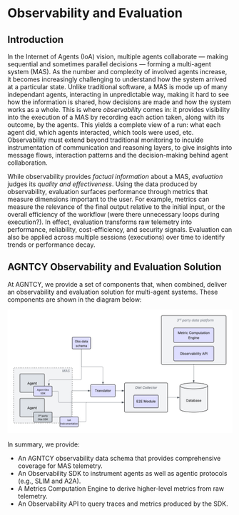 # Observability and Evaluation

## Introduction

In the Internet of Agents (IoA) vision, multiple agents collaborate — making sequential and sometimes parallel decisions — forming a multi-agent system (MAS). As the number and complexity of involved agents increase, it becomes increasingly challenging to understand how the system arrived at a particular state. Unlike traditional software, a MAS is mode up of many independant agents, interacting in unpredictable way, making it hard to see how the information is shared, how decisions are made and how the system works as a whole. This is where *observability* comes in: it provides visibility into the execution of a MAS by recording each action taken, along with its outcome, by the agents. This yields a complete view of a run: what each agent did, which agents interacted, which tools were used, etc. Observability must extend beyond traditional monitoring to inculde instrumentation of communication and reasoning layers, to give insights into message flows, interaction patterns and the decision-making behind agent collaboration.

While observability provides *factual information* about a MAS, *evaluation* judges its *quality and effectiveness*. Using the data produced by observability, evaluation surfaces performance through metrics that measure dimensions important to the user. For example, metrics can measure the relevance of the final output relative to the initial input, or the overall efficiency of the workflow (were there unnecessary loops during execution?). In effect, evaluation transforms raw telemetry into performance, reliability, cost-efficiency, and security signals. Evaluation can also be applied across multiple sessions (executions) over time to identify trends or performance decay.

## AGNTCY Observability and Evaluation Solution

At AGNTCY, we provide a set of components that, when combined, deliver an observability and evaluation solution for multi-agent systems. These components are shown in the diagram below:

![Observability and Evaluation architecture](../assets/obs-and-eval/observe-and-eval-arch.png)

In summary, we provide:
- An AGNTCY observability data schema that provides comprehensive coverage for MAS telemetry.
- An Observability SDK to instrument agents as well as agentic protocols (e.g., SLIM and A2A).
- A Metrics Computation Engine to derive higher-level metrics from raw telemetry.
- An Observability API to query traces and metrics produced by the SDK.

